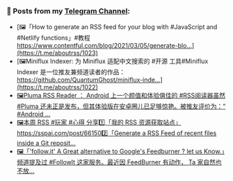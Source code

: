 ### 📰 Posts from my [Telegram Channel](https://t.me/s/aboutrss):
<!-- BLOG-POST-LIST:START -->
- [🖼「How to generate an RSS feed for your blog with #JavaScript and #Netlify functions」#教程 https://www.contentful.com/blog/2021/03/05/generate-blo...](https://t.me/aboutrss/1023)
- [🖼Miniflux Indexer: 为 Miniflux 适配中文搜索的 #开源 工具#Miniflux Indexer 是一位推友兼频道读者的作品：https://github.com/QuantumGhost/miniflux-inde...](https://t.me/aboutrss/1022)
- [🖼Pluma RSS Reader ： Android 上一个颜值和体验俱佳的 #RSS阅读器虽然 #Pluma 还未正是发布，但其体验版在安卓圈儿已足够惊艳。被推友评价为：“ #Android ...](https://t.me/aboutrss/1021)
- [🖼本周 RSS #玩家 #心得 分享1️⃣「我的 RSS 资源获取站点」https://sspai.com/post/661502️⃣「Generate a RSS Feed of recent files inside a Git reposit...](https://t.me/aboutrss/1020)
- [🖼「'follow.it' A Great alternative to Google's Feedburner ? let us Know.」频道提及过 #FollowIt 这家服务。最近因 FeedBurner 有动作， Ta 家自然也不放...](https://t.me/aboutrss/1019)
<!-- BLOG-POST-LIST:END -->

<!--
**AboutRSS/AboutRSS** is a ✨ _special_ ✨ repository because its `README.md` (this file) appears on your GitHub profile.

Here are some ideas to get you started:

- 🔭 I’m currently working on ...
- 🌱 I’m currently learning ...
- 👯 I’m looking to collaborate on ...
- 🤔 I’m looking for help with ...
- 💬 Ask me about ...
- 📫 How to reach me: ...
- 😄 Pronouns: ...
- ⚡ Fun fact: ...
-->
